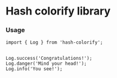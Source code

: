 # Hash colorify library

### Usage

```
import { Log } from 'hash-colorify';


Log.success('Congratulations!');
Log.danger('Mind your head!');
Log.info('You see!');


```
